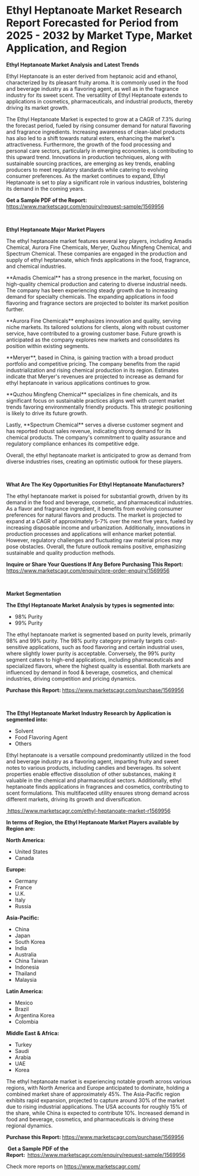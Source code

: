 <p><h1>Ethyl Heptanoate Market Research Report Forecasted for Period from 2025 -  2032 by Market Type, Market Application, and Region</h1></p><p><strong>Ethyl Heptanoate Market Analysis and Latest Trends</strong></p>
<p><p>Ethyl Heptanoate is an ester derived from heptanoic acid and ethanol, characterized by its pleasant fruity aroma. It is commonly used in the food and beverage industry as a flavoring agent, as well as in the fragrance industry for its sweet scent. The versatility of Ethyl Heptanoate extends to applications in cosmetics, pharmaceuticals, and industrial products, thereby driving its market growth.</p><p>The Ethyl Heptanoate Market is expected to grow at a CAGR of 7.3% during the forecast period, fueled by rising consumer demand for natural flavoring and fragrance ingredients. Increasing awareness of clean-label products has also led to a shift towards natural esters, enhancing the market's attractiveness. Furthermore, the growth of the food processing and personal care sectors, particularly in emerging economies, is contributing to this upward trend. Innovations in production techniques, along with sustainable sourcing practices, are emerging as key trends, enabling producers to meet regulatory standards while catering to evolving consumer preferences. As the market continues to expand, Ethyl Heptanoate is set to play a significant role in various industries, bolstering its demand in the coming years.</p></p>
<p><strong>Get a Sample PDF of the Report:&nbsp;</strong> <a href="https://www.marketscagr.com/enquiry/request-sample/1569956?utm_campaign=2782&utm_medium=2&utm_source=Github&utm_content=ia&utm_term=25032025&utm_id=ethyl-heptanoate">https://www.marketscagr.com/enquiry/request-sample/1569956</a></p>
<p>&nbsp;</p>
<p><strong>Ethyl Heptanoate Major Market Players</strong></p>
<p><p>The ethyl heptanoate market features several key players, including Amadis Chemical, Aurora Fine Chemicals, Meryer, Quzhou Mingfeng Chemical, and Spectrum Chemical. These companies are engaged in the production and supply of ethyl heptanoate, which finds applications in the food, fragrance, and chemical industries.</p><p>**Amadis Chemical** has a strong presence in the market, focusing on high-quality chemical production and catering to diverse industrial needs. The company has been experiencing steady growth due to increasing demand for specialty chemicals. The expanding applications in food flavoring and fragrance sectors are projected to bolster its market position further.</p><p>**Aurora Fine Chemicals** emphasizes innovation and quality, serving niche markets. Its tailored solutions for clients, along with robust customer service, have contributed to a growing customer base. Future growth is anticipated as the company explores new markets and consolidates its position within existing segments.</p><p>**Meryer**, based in China, is gaining traction with a broad product portfolio and competitive pricing. The company benefits from the rapid industrialization and rising chemical production in its region. Estimates indicate that Meryer's revenues are projected to increase as demand for ethyl heptanoate in various applications continues to grow.</p><p>**Quzhou Mingfeng Chemical** specializes in fine chemicals, and its significant focus on sustainable practices aligns well with current market trends favoring environmentally friendly products. This strategic positioning is likely to drive its future growth.</p><p>Lastly, **Spectrum Chemical** serves a diverse customer segment and has reported robust sales revenue, indicating strong demand for its chemical products. The company's commitment to quality assurance and regulatory compliance enhances its competitive edge.</p><p>Overall, the ethyl heptanoate market is anticipated to grow as demand from diverse industries rises, creating an optimistic outlook for these players.</p></p>
<p>&nbsp;</p>
<p><strong>What Are The Key Opportunities For Ethyl Heptanoate Manufacturers?</strong></p>
<p><p>The ethyl heptanoate market is poised for substantial growth, driven by its demand in the food and beverage, cosmetic, and pharmaceutical industries. As a flavor and fragrance ingredient, it benefits from evolving consumer preferences for natural flavors and products. The market is projected to expand at a CAGR of approximately 5-7% over the next five years, fueled by increasing disposable income and urbanization. Additionally, innovations in production processes and applications will enhance market potential. However, regulatory challenges and fluctuating raw material prices may pose obstacles. Overall, the future outlook remains positive, emphasizing sustainable and quality production methods.</p></p>
<p><strong>Inquire or Share Your Questions If Any Before Purchasing This Report:</strong> <a href="https://www.marketscagr.com/enquiry/pre-order-enquiry/1569956?utm_campaign=2782&utm_medium=2&utm_source=Github&utm_content=ia&utm_term=25032025&utm_id=ethyl-heptanoate">https://www.marketscagr.com/enquiry/pre-order-enquiry/1569956</a></p>
<p>&nbsp;</p>
<p><strong>Market Segmentation</strong></p>
<p><strong>The Ethyl Heptanoate Market Analysis by types is segmented into:</strong></p>
<p><ul><li>98% Purity</li><li>99% Purity</li></ul></p>
<p><p>The ethyl heptanoate market is segmented based on purity levels, primarily 98% and 99% purity. The 98% purity category primarily targets cost-sensitive applications, such as food flavoring and certain industrial uses, where slightly lower purity is acceptable. Conversely, the 99% purity segment caters to high-end applications, including pharmaceuticals and specialized flavors, where the highest quality is essential. Both markets are influenced by demand in food & beverage, cosmetics, and chemical industries, driving competition and pricing dynamics.</p></p>
<p><strong>Purchase this Report:&nbsp;</strong><a href="https://www.marketscagr.com/purchase/1569956?utm_campaign=2782&utm_medium=2&utm_source=Github&utm_content=ia&utm_term=25032025&utm_id=ethyl-heptanoate">https://www.marketscagr.com/purchase/1569956</a></p>
<p>&nbsp;</p>
<p><strong>The Ethyl Heptanoate Market Industry Research by Application is segmented into:</strong></p>
<p><ul><li>Solvent</li><li>Food Flavoring Agent</li><li>Others</li></ul></p>
<p><p>Ethyl heptanoate is a versatile compound predominantly utilized in the food and beverage industry as a flavoring agent, imparting fruity and sweet notes to various products, including candies and beverages. Its solvent properties enable effective dissolution of other substances, making it valuable in the chemical and pharmaceutical sectors. Additionally, ethyl heptanoate finds applications in fragrances and cosmetics, contributing to scent formulations. This multifaceted utility ensures strong demand across different markets, driving its growth and diversification.</p></p>
<p><a href="https://www.marketscagr.com/ethyl-heptanoate-market-r1569956?utm_campaign=2782&utm_medium=2&utm_source=Github&utm_content=ia&utm_term=25032025&utm_id=ethyl-heptanoate">&nbsp;https://www.marketscagr.com/ethyl-heptanoate-market-r1569956</a></p>
<p><strong>In terms of Region, the Ethyl Heptanoate Market Players available by Region are:</strong></p>
<p>
    <p> <strong> North America: </strong>
        <ul>
            <li>United States</li>
            <li>Canada</li>
        </ul>
        </p> 
    <p> <strong> Europe: </strong>
        <ul>
            <li>Germany</li>
            <li>France</li>
            <li>U.K.</li>
            <li>Italy</li>
            <li>Russia</li>
        </ul>
        </p> 
    <p> <strong> Asia-Pacific: </strong>
        <ul>
            <li>China</li>
            <li>Japan</li>
            <li>South Korea</li>
            <li>India</li>
            <li>Australia</li>
            <li>China Taiwan</li>
            <li>Indonesia</li>
            <li>Thailand</li>
            <li>Malaysia</li>
        </ul>
        </p> 
    <p> <strong> Latin America: </strong>
        <ul>
            <li>Mexico</li>
            <li>Brazil</li>
            <li>Argentina Korea</li>
            <li>Colombia</li>
        </ul>
        </p> 
    <p> <strong> Middle East & Africa: </strong>
        <ul>
            <li>Turkey</li>
            <li>Saudi</li>
            <li>Arabia</li>
            <li>UAE</li>
            <li>Korea</li>
        </ul>
    </p>
    </p>
<p><p>The ethyl heptanoate market is experiencing notable growth across various regions, with North America and Europe anticipated to dominate, holding a combined market share of approximately 45%. The Asia-Pacific region exhibits rapid expansion, projected to capture around 30% of the market due to rising industrial applications. The USA accounts for roughly 15% of the share, while China is expected to contribute 10%. Increased demand in food and beverage, cosmetics, and pharmaceuticals is driving these regional dynamics.</p></p>
<p><strong>Purchase this Report: </strong><a href="https://www.marketscagr.com/purchase/1569956?utm_campaign=2782&utm_medium=2&utm_source=Github&utm_content=ia&utm_term=25032025&utm_id=ethyl-heptanoate">https://www.marketscagr.com/purchase/1569956</a></p>
<p>&nbsp;<strong>Get a Sample PDF of the Report:&nbsp;&nbsp;</strong><a href="https://www.marketscagr.com/enquiry/request-sample/1569956?utm_campaign=2782&utm_medium=2&utm_source=Github&utm_content=ia&utm_term=25032025&utm_id=ethyl-heptanoate">https://www.marketscagr.com/enquiry/request-sample/1569956</a></p>
<p><strong></strong></p>
<p>Check more reports on <a href="https://www.marketscagr.com/?utm_campaign=2782&utm_medium=2&utm_source=Github&utm_content=ia&utm_term=25032025&utm_id=ethyl-heptanoate">https://www.marketscagr.com/</a></p>